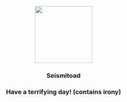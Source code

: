 <p align="center">
    <img src="https://raw.githubusercontent.com/PokeAPI/sprites/master/sprites/pokemon/537.png" width="150" height="150">
</p>
<h3 align="center"> <b>Seismitoad</b></h3>
<h3 align="center">Have a terrifying day! (contains irony)</h3>
